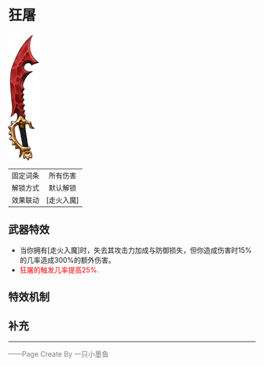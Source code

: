 # 狂屠

![狂屠](../Img/Texture2D_Sword/狂屠.png)

|||
|:----:|:----:|
|固定词条|所有伤害|
|解锁方式|默认解锁|
|效果联动|[走火入魔]|


## 武器特效
- 当你拥有[走火入魔]时，失去其攻击力加成与防御损失，但你造成伤害时15%的几率造成300%的额外伤害。
- <font color=red>狂屠的触发几率提高25%.
</font>

## 特效机制

## 补充

---

<font color=grey>——Page Create By 一只小墨鱼</font>

